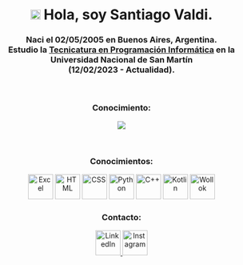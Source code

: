 <h1 align="center"><img src="https://media2.giphy.com/media/QssGEmpkyEOhBCb7e1/giphy.gif?cid=ecf05e47a0n3gi1bfqntqmob8g9aid1oyj2wr3ds3mg700bl&rid=giphy.gif" width ="20"> Hola, soy Santiago Valdi.</h1>

<h3 align="center">Naci el 02/05/2005 en Buenos Aires, Argentina.<br>Estudio la <a href="https://unsam.edu.ar/escuelas/ecyt/107/ciencia/programacion-informatica">Tecnicatura en Programación Informática</a> en la <br>Universidad Nacional de San Martín<br>(12/02/2023 - Actualidad)</a>.</h3>

<br>

<h3 align="center">Conocimiento:</h3>

<p align="center">
  <a href="https://skillicons.dev">
    <img src="https://skillicons.dev/icons?i=html,css,py,cpp,arduino,git,github,sublime,vscode,windows,ubuntu,notion" />
  </a>
</p>

<br>

<!-- Sección de conocimientos -->
<h3 align="center">Conocimientos:</h3>

<p align="center">
    <img alt="Excel" width="50px" src="https://img.icons8.com/color/48/microsoft-excel-2019--v1.png" />
    <img alt="HTML" width="50px" src="https://img.icons8.com/color/48/html-5--v1.png" />
    <img alt="CSS" width="50px" src="https://img.icons8.com/color/48/css3.png" />
    <img alt="Python" width="50px" src="https://img.icons8.com/color/48/python.png" />
    <img alt="C++" width="50px" src="https://img.icons8.com/color/48/c-plus-plus-logo.png" />
    <img alt="Kotlin" width="50px" src="https://img.icons8.com/color/48/kotlin.png" />
    <img alt="Wollok" width="50px" src="https://img.icons8.com/color/48/source-code.png" />
</p>

<!-- Sección de contacto -->
<h3 align="center">Contacto:</h3>

<p align="center">
    <a href="https://www.linkedin.com/in/santiago-valdi-66926b24a/" target="_blank">
        <img alt="LinkedIn" width="50px" src="https://img.icons8.com/color/48/linkedin.png" />
    </a>
    <a href="https://www.instagram.com/santitvaldi/" target="_blank">
        <img alt="Instagram" width="50px" src="https://img.icons8.com/color/48/instagram-new--v1.png" />
    </a>
</p>


